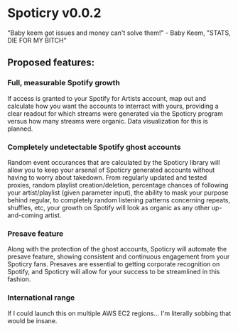 # Spoticry v0.0.2

"Baby keem got issues and money can't solve them!" - Baby Keem, "STATS, DIE FOR MY BITCH"

## Proposed features:

### Full, measurable Spotify growth

If access is granted to your Spotify for Artists account, map out and calculate how you want the accounts to interract with yours, providing a clear readout for which streams were generated via the Spoticry program versus how many streams were organic. Data visualization for this is planned.

### Completely undetectable Spotify ghost accounts

Random event occurances that are calculated by the Spoticry library will allow you to keep your arsenal of Spoticry generated accounts without having to worry about takedown. From regularly updated and tested proxies, random playlist creation/deletion, percentage chances of following your artist/playlist (given parameter input), the ability to mask your purpose behind regular, to completely random listening patterns concerning repeats, shuffles, etc, your growth on Spotify will look as organic as any other up-and-coming artist.

### Presave feature

Along with the protection of the ghost accounts, Spoticry will automate the presave feature, showing consistent and continuous engagement from your Spoticry fans. Presaves are essential to getting corporate recognition on Spotify, and Spoticry will allow for your success to be streamlined in this fashion.

### International range

If I could launch this on multiple AWS EC2 regions... I'm literally sobbing that would be insane.
